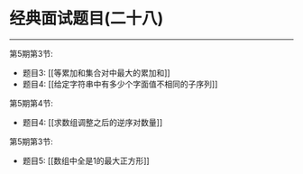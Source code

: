 # 经典面试题目(二十八)

---

第5期第3节:

- 题目3: [[等累加和集合对中最大的累加和]]
- 题目4: [[给定字符串中有多少个字面值不相同的子序列]]

第5期第4节:
- 题目4: [[求数组调整之后的逆序对数量]]

第5期第3节:
- 题目5: [[数组中全是1的最大正方形]]
